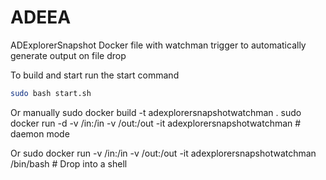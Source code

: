 # ADEEA
ADExplorerSnapshot Docker file with watchman trigger to automatically generate output on file drop

To build and start run the start command
```bash 
sudo bash start.sh
```


Or manually 
sudo docker build -t adexplorersnapshotwatchman .
sudo docker run -d -v /in:/in -v /out:/out -it adexplorersnapshotwatchman # daemon mode 

Or 
sudo docker run -v /in:/in -v /out:/out -it adexplorersnapshotwatchman /bin/bash # Drop into a shell 
